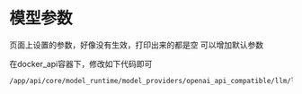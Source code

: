 # 模型参数
页面上设置的参数，好像没有生效，打印出来的都是空
可以增加默认参数

在docker_api容器下，修改如下代码即可
```
/app/api/core/model_runtime/model_providers/openai_api_compatible/llm/llm.py
```